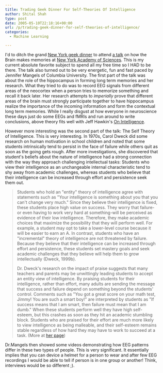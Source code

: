 ```yaml
---
title: Trading Geek Dinner For Self-Theories Of Intelligence
author: Shital Shah
type: post
date: 2005-05-10T22:18:16+00:00
url: /p/trading-geek-dinner-for-self-theories-of-intelligence/
categories:
  - Machine Learning

---
```

I'd to ditch the grand [New York geek dinner][1] to attend [a talk][2] on how the Brain makes memories at [New York Academy of Sciences][3]. This is my current absolute favorite subject to spend all my free time so I HAD to be there. The talk also turned out to be very energetic, fun and fast paced by Jennifer Mangels of Columbia University. The first part of the talk was about the role of the hippocampus in forming long term memories and her research. What they tried to do was to record EEG signals from different areas of the neocortex when a person tries to memorize something and recall it back later. Her research attempts to _imperially_ prove that different areas of the brain must strongly participate together to have hippocampus realize the importance of the incoming information and form the contextual long term memories. While I really disgust at how everyone in neuroscience these days just do some EEGs and fMRIs and run around to write conclusions, above theory fits well with Jeff Hawkin's [On Intelligence][4].

However more interesting was the second part of the talk: The Self Theory of Intelligence. This is very interesting. In 1970s, Carol Dweck did some research on human motivation in school children and noted that some students intrinsically tend to persist in the face of failure while others quit as soon as the going gets rough. After more investigations, she discovered that student's beliefs about the nature of intelligence had a strong connection with the way they approach challenging intellectual tasks: Students who view their intelligence as an unchangeable internal characteristic tend to shy away from academic challenges, whereas students who believe that their intelligence can be increased through effort and persistence seek them out.

> Students who hold an "entity" theory of intelligence agree with statements such as "Your intelligence is something about you that you can't change very much." Since they believe their intelligence is fixed, these students place high value on success. They worry that failure-or even having to work very hard at something-will be perceived as evidence of their low intelligence. Therefore, they make academic choices that maximize the possibility that they will perform well. For example, a student may opt to take a lower-level course because it will be easier to earn an A. In contrast, students who have an "incremental" theory of intelligence are not threatened by failure. Because they believe that their intelligence can be increased through effort and persistence, these students set mastery goals and seek academic challenges that they believe will help them to grow intellectually (Dweck, 1999b).
>
> Dr. Dweck's research on the impact of praise suggests that many teachers and parents may be unwittingly leading students to accept an entity view of intelligence. By praising students for their intelligence, rather than effort, many adults are sending the message that success and failure depend on something beyond the students' control. Comments such as "You got a great score on your math test, Jimmy! You are such a smart boy!" are interpreted by students as "If success means that I am smart, then failure must mean that I am dumb." When these students perform well they have high self-esteem, but this crashes as soon as they hit an academic stumbling block. Students who are praised for their effort are much more likely to view intelligence as being malleable, and their self-esteem remains stable regardless of how hard they may have to work to succeed at a task. (More at [her page][5])

Dr.Mangels then showed some videos demonstrating how EEG patterns differ in these two types of people. This is very significant. It essentially implies that you can device a helmet for a person to wear and after few EEG recordings I would be able to tell if person is in one group or another! Think, interviews would be so different ;).

 [1]: http://www.micropersuasion.com/2005/04/scoble_rubel_ho.html
 [2]: http://www.nyas.org/events/eventDetail.asp?eventID=3182&date=5/2/2005%207:15:00%20PM
 [3]: http://www.nyas.org
 [4]: /p/jeff-hawkins-on-intelligence/
 [5]: http://www.indiana.edu/%7Eintell/dweck.shtml